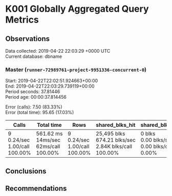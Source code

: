 # K001 Globally Aggregated Query Metrics

## Observations ##
Data collected: 2019-04-22 22:03:29 +0000 UTC  
Current database: dbname  



### Master (`runner-72989761-project-9951336-concurrent-0`) ###
Start: 2019-04-22T22:02:51.924663+00:00  
End: 2019-04-22T22:03:29.739119+00:00  
Period seconds: 37.81446  
Period age: 00:00:37.814456  

Error (calls): 7.50 (83.33%)  
Error (total time): 95.65 (17.03%)

Calls | Total&nbsp;time | Rows | shared_blks_hit | shared_blks_read | shared_blks_dirtied | shared_blks_written | blk_read_time | blk_write_time | kcache_reads | kcache_writes | kcache_user_time_ms | kcache_system_time 
-------|------------|------|-----------------|------------------|---------------------|---------------------|---------------|----------------|--------------|---------------|---------------------|--------------------
9<br/>0.24/sec<br/>1.00/call<br/>100.00% |561.62&nbsp;ms<br/>14ms/sec<br/>62ms/call<br/>100.00% |9<br/>0.24/sec<br/>1.00/call<br/>100.00% |25,495&nbsp;blks<br/>674.21&nbsp;blks/sec<br/>2.84K&nbsp;blks/call<br/>100.00% |0&nbsp;blks<br/>0.00&nbsp;blks/sec<br/>0.00&nbsp;blks/call<br/>0.00% |0&nbsp;blks<br/>0.00&nbsp;blks/sec<br/>0.00&nbsp;blks/call<br/>0.00% |0&nbsp;blks<br/>0.00&nbsp;blks/sec<br/>0.00&nbsp;blks/call<br/>0.00% |0.00&nbsp;ms<br/>0s/sec<br/>0s/call<br/>0.00% |0.00&nbsp;ms<br/>0s/sec<br/>0s/call<br/>0.00% |0.00&nbsp;bytes<br/>0.00&nbsp;bytes/sec<br/>0.00&nbsp;bytes/call<br/>0.00% |0.00&nbsp;bytes<br/>0.00&nbsp;bytes/sec<br/>0.00&nbsp;bytes/call<br/>0.00% |0.00&nbsp;ms<br/>0s/sec<br/>0s/call<br/>0.00% |0.00&nbsp;ms<br/>0s/sec<br/>0s/call<br/>0.00%





## Conclusions ##


## Recommendations ##

